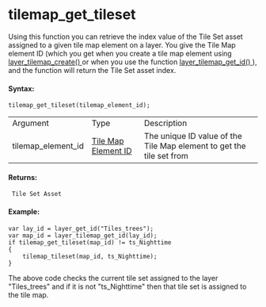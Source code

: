 # tilemap_get_tileset

Using this function you can retrieve the index value of the Tile Set
asset assigned to a given tile map element on a layer. You give the Tile
Map element ID (which you get when you create a tile map element using [
layer_tilemap_create() ](layer_tilemap_create) or when you use the
function [ layer_tilemap_get_id() ](layer_tilemap_get_id) ), and the
function will return the Tile Set asset index.

#### Syntax:

``` gml
tilemap_get_tileset(tilemap_element_id);
```

|                    |                                                                                                                                             |                                                                      |
|--------------------|---------------------------------------------------------------------------------------------------------------------------------------------|----------------------------------------------------------------------|
| Argument           | Type                                                                                                                                        | Description                                                          |
| tilemap_element_id |  [Tile Map Element ID](../../../../../../GameMaker_Language/GML_Reference/Asset_Management/Rooms/Tile_Map_Layers/layer_tilemap_get_id)  | The unique ID value of the Tile Map element to get the tile set from |

#### Returns:

``` gml
 Tile Set Asset
```

#### Example:

``` gml
var lay_id = layer_get_id("Tiles_trees");
var map_id = layer_tilemap_get_id(lay_id);
if tilemap_get_tileset(map_id) != ts_Nighttime
{
    tilemap_tileset(map_id, ts_Nighttime);
}
```

The above code checks the current tile set assigned to the layer
"Tiles_trees" and if it is not "ts_Nighttime" then that tile set is
assigned to the tile map.
